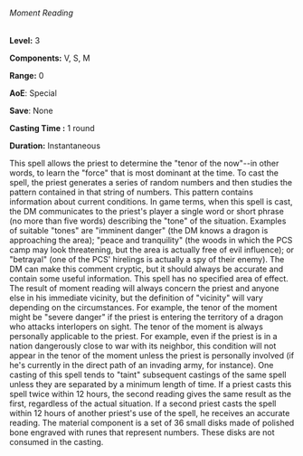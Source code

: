 ###### Moment Reading

**Level:** 3

**Components:** V, S, M

**Range:** 0

**AoE**: Special

**Save**: None

**Casting Time :** 1 round

**Duration:** Instantaneous

This spell allows the priest to determine the "tenor of the now"--in other words, to learn the "force" that is most dominant at the time. To cast the spell, the priest generates a series of random numbers and then studies the pattern contained in that string of numbers. This pattern contains information about current conditions. In game terms, when this spell is cast, the DM communicates to the priest's player a single word or short phrase (no more than five words) describing the "tone" of the situation. Examples of suitable "tones" are "imminent danger" (the DM knows a dragon is approaching the area); "peace and tranquility" (the woods in which the PCS camp may look threatening, but the area is actually free of evil influence); or "betrayal" (one of the PCS' hirelings is actually a spy of their enemy). The DM can make this comment cryptic, but it should always be accurate and contain some useful information. This spell has no specified area of effect. The result of moment reading will always concern the priest and anyone else in his immediate vicinity, but the definition of "vicinity" will vary depending on the circumstances. For example, the tenor of the moment might be "severe danger" if the priest is entering the territory of a dragon who attacks interlopers on sight. The tenor of the moment is always personally applicable to the priest. For example, even if the priest is in a nation dangerously close to war with its neighbor, this condition will not appear in the tenor of the moment unless the priest is personally involved (if he's currently in the direct path of an invading army, for instance). One casting of this spell tends to "taint" subsequent castings of the same spell unless they are separated by a minimum length of time. If a priest casts this spell twice within 12 hours, the second reading gives the same result as the first, regardless of the actual situation. If a second priest casts the spell within 12 hours of another priest's use of the spell, he receives an accurate reading. The material component is a set of 36 small disks made of polished bone engraved with runes that represent numbers. These disks are not consumed in the casting.